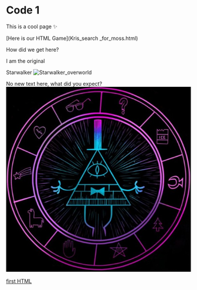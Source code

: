 # Code 1
This is a cool page :sparkles:

[Here is our HTML Game](Kris_search _for_moss.html)

How did we get here?



I am the                 original

 Starwalker
![Starwalker_overworld](https://github.com/user-attachments/assets/4f637323-f2da-47ee-b5aa-6daf8a31fa90)

No new text here, what did you expect?
![Bill](/images/Bill%20Cipher%20by%20PixelatedBrayden%20(lockscreen);%20Simple%20Layout%20Lockscreen%20by%20Akai-2a97.jpg)

[first HTML](New.html)

